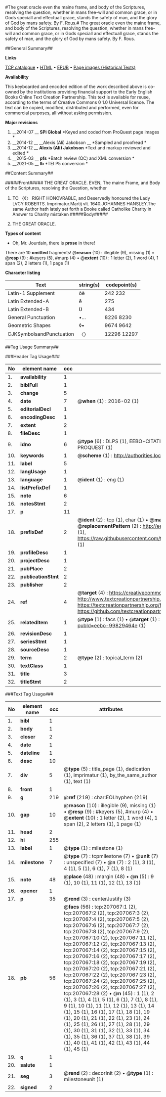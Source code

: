 #The great oracle even the maine frame, and body of the Scriptures, resolving the question, whether in mans free-will and common grace, or in Gods speciall and effectuall grace, stands the safety of man, and the glory of God by mans safety. By F. Rous.#
The great oracle even the maine frame, and body of the Scriptures, resolving the question, whether in mans free-will and common grace, or in Gods speciall and effectuall grace, stands the safety of man, and the glory of God by mans safety. By F. Rous.

##General Summary##

**Links**

[TCP catalogue](http://www.ota.ox.ac.uk/tcp/)  • 
[HTML](http://tei.it.ox.ac.uk/tcp/Texts-HTML/free/B29/B29090.html)  • 
[EPUB](http://tei.it.ox.ac.uk/tcp/Texts-EPUB/free/B29/B29090.epub) • 
[Page images (Historical Texts)](https://historicaltexts.jisc.ac.uk/eebo-99829464e)

**Availability**

This keyboarded and encoded edition of the work described above is co-owned by the
    institutions providing financial support to the Early English Books Online Text Creation
    Partnership. This text is available for reuse, according to the terms of  Creative Commons 0 1.0 Universal
    licence. The text can be copied, modified, distributed and performed, even for commercial
    purposes, all without asking permission.

**Major revisions**

1. __2014-07 __ __SPi Global__ *Keyed and coded from ProQuest page images *
1. __2014-12 __ __Alexis (Ali) Jakobson __ *Sampled and proofread *
1. __2014-12 __ __Alexis (Ali) Jakobson__ *Text and markup reviewed and edited *
1. __2015-03 __ __pfs__ *Batch review (QC) and XML conversion *
1. __2021-05 __ __lb__ *TEI P5 conversion *

##Content Summary##

#####Front#####
THE GREAT ORACLE. EVEN, The maine Frame, and Body of the Scriptures, resolving the Question, whether
1. TO 〈◊〉 RIGHT HONOVRABLE, and Deservedly honoured the Lady LVCY ROBERTS.
Imprimatur.Martij vlt. 1640.JOHANNES HANSLEY.The same Author hath lately set forth a Booke called Catholike Charity in Answer to Charity mistaken
#####Body#####

1. THE GREAT ORACLE.

**Types of content**

  * Oh, Mr. Jourdain, there is **prose** in there!

There are 10 **omitted** fragments! 
 @__reason__ (10) : illegible (9), missing (1)  •  @__resp__ (9) : #keyers (5), #murp (4)  •  @__extent__ (10) : 1 letter (2), 1 word (4), 1 span (2), 2 letters (1), 1 page (1)

**Character listing**


|Text|string(s)|codepoint(s)|
|---|---|---|
|Latin-1 Supplement|òè|242 232|
|Latin Extended-A|ē|275|
|Latin Extended-B|Ʋ|434|
|General Punctuation|•…|8226 8230|
|Geometric Shapes|◊▪|9674 9642|
|CJKSymbolsandPunctuation|〈〉|12296 12297|

##Tag Usage Summary##

###Header Tag Usage###

|No|element name|occ|attributes|
|---|---|---|---|
|1.|__availability__|1||
|2.|__biblFull__|1||
|3.|__change__|5||
|4.|__date__|7| @__when__ (1) : 2016-02 (1)|
|5.|__editorialDecl__|1||
|6.|__encodingDesc__|1||
|7.|__extent__|2||
|8.|__fileDesc__|1||
|9.|__idno__|6| @__type__ (6) : DLPS (1), EEBO-CITATION (1), VID (1), EEBO-PROQUEST (1), STC (1), PROQUEST (1)|
|10.|__keywords__|1| @__scheme__ (1) : http://authorities.loc.gov/ (1)|
|11.|__label__|5||
|12.|__langUsage__|1||
|13.|__language__|1| @__ident__ (1) : eng (1)|
|14.|__listPrefixDef__|1||
|15.|__note__|6||
|16.|__notesStmt__|2||
|17.|__p__|11||
|18.|__prefixDef__|2| @__ident__ (2) : tcp (1), char (1)  •  @__matchPattern__ (2) : ([0-9\-]+):([0-9IVX]+) (1), (.+) (1)  •  @__replacementPattern__ (2) : http://eebo.chadwyck.com/downloadtiff?vid=$1&page=$2 (1), https://raw.githubusercontent.com/textcreationpartnership/Texts/master/tcpchars.xml#$1 (1)|
|19.|__profileDesc__|1||
|20.|__projectDesc__|1||
|21.|__pubPlace__|2||
|22.|__publicationStmt__|2||
|23.|__publisher__|2||
|24.|__ref__|4| @__target__ (4) : https://creativecommons.org/publicdomain/zero/1.0/ (1), http://www.textcreationpartnership.org/docs/. (1), https://textcreationpartnership.org/faq/#faq05 (1), https://github.com/textcreationpartnership (1)|
|25.|__relatedItem__|1| @__type__ (1) : facs (1)  •  @__target__ (1) : https://data.historicaltexts.jisc.ac.uk/view?pubId=eebo-99829464e (1)|
|26.|__revisionDesc__|1||
|27.|__seriesStmt__|1||
|28.|__sourceDesc__|1||
|29.|__term__|2| @__type__ (2) : topical_term (2)|
|30.|__textClass__|1||
|31.|__title__|3||
|32.|__titleStmt__|2||


###Text Tag Usage###

|No|element name|occ|attributes|
|---|---|---|---|
|1.|__bibl__|1||
|2.|__body__|1||
|3.|__closer__|2||
|4.|__date__|1||
|5.|__dateline__|1||
|6.|__desc__|10||
|7.|__div__|5| @__type__ (5) : title_page (1), dedication (1), imprimatur (1), by_the_same_author (1), text (1)|
|8.|__front__|1||
|9.|__g__|219| @__ref__ (219) : char:EOLhyphen (219)|
|10.|__gap__|10| @__reason__ (10) : illegible (9), missing (1)  •  @__resp__ (9) : #keyers (5), #murp (4)  •  @__extent__ (10) : 1 letter (2), 1 word (4), 1 span (2), 2 letters (1), 1 page (1)|
|11.|__head__|2||
|12.|__hi__|255||
|13.|__label__|1| @__type__ (1) : milestone (1)|
|14.|__milestone__|7| @__type__ (7) : tcpmilestone (7)  •  @__unit__ (7) : unspecified (7)  •  @__n__ (7) : 2 (1), 3 (1), 4 (1), 5 (1), 6 (1), 7 (1), 8 (1)|
|15.|__note__|48| @__place__ (48) : margin (48)  •  @__n__ (5) : 9 (1), 10 (1), 11 (1), 12 (1), 13 (1)|
|16.|__opener__|1||
|17.|__p__|35| @__rend__ (3) : centerJustify (3)|
|18.|__pb__|56| @__facs__ (56) : tcp:207067:1 (2), tcp:207067:2 (2), tcp:207067:3 (2), tcp:207067:4 (2), tcp:207067:5 (2), tcp:207067:6 (2), tcp:207067:7 (2), tcp:207067:8 (2), tcp:207067:9 (2), tcp:207067:10 (2), tcp:207067:11 (2), tcp:207067:12 (2), tcp:207067:13 (2), tcp:207067:14 (2), tcp:207067:15 (2), tcp:207067:16 (2), tcp:207067:17 (2), tcp:207067:18 (2), tcp:207067:19 (2), tcp:207067:20 (2), tcp:207067:21 (2), tcp:207067:22 (2), tcp:207067:23 (2), tcp:207067:24 (2), tcp:207067:25 (2), tcp:207067:26 (2), tcp:207067:27 (2), tcp:207067:28 (2)  •  @__n__ (45) : 1 (1), 2 (1), 3 (1), 4 (1), 5 (1), 6 (1), 7 (1), 8 (1), 9 (1), 10 (1), 11 (1), 12 (1), 13 (1), 14 (1), 15 (1), 16 (1), 17 (1), 18 (1), 19 (1), 20 (1), 21 (1), 22 (1), 23 (1), 24 (1), 25 (1), 26 (1), 27 (1), 28 (1), 29 (1), 30 (1), 31 (1), 32 (1), 33 (1), 34 (1), 35 (1), 36 (1), 37 (1), 38 (1), 39 (1), 40 (1), 41 (1), 42 (1), 43 (1), 44 (1), 45 (1)|
|19.|__q__|1||
|20.|__salute__|1||
|21.|__seg__|3| @__rend__ (2) : decorInit (2)  •  @__type__ (1) : milestoneunit (1)|
|22.|__signed__|2||
